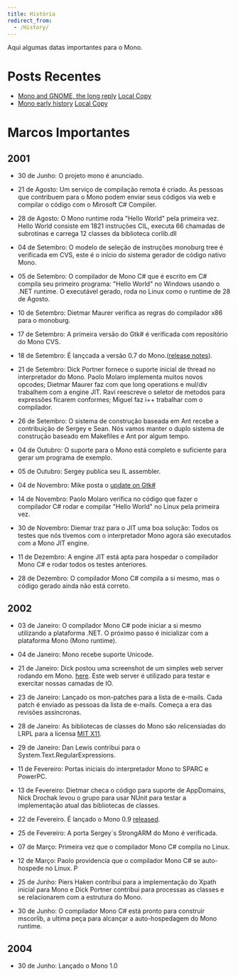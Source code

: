 ```yaml
---
title: História
redirect_from:
  - /History/
---
```


Aqui algumas datas importantes para o Mono.

Posts Recentes
===========

-   [Mono and GNOME, the long reply](http://mail.gnome.org/archives/gnome-hackers/2002-February/msg00031.html) [Local Copy](/archived/mailpostlongreply "Mailpost:longreply")
-   [Mono early history](http://lists.ximian.com/archives/public/mono-list/2003-October/016345.html) [Local Copy](/archived/mailpostearlystory "Mailpost:earlystory")

Marcos Importantes
==========

2001
----

-   30 de Junho: O projeto mono é anunciado.

-   21 de Agosto: Um serviço de compilação remota é criado. As pessoas que contribuem para o Mono podem enviar seus códigos via web e compilar o código com o Mirosoft C# Compiler.

-   28 de Agosto: O Mono runtime roda "Hello World" pela primeira vez. Hello World consiste em 1821 instruções CIL, executa 66 chamadas de subrotinas e carrega 12 classes da biblioteca corlib.dll

-   04 de Setembro: O modelo de seleção de instruções monoburg tree é verificada em CVS, este é o início do sistema gerador de código nativo Mono.

-   05 de Setembro: O compilador de Mono C# que é escrito em C# compila seu primeiro programa: "Hello World" no Windows usando o .NET runtime. O executável gerado, roda no Linux como o runtime de 28 de Agosto.

-   10 de Setembro: Dietmar Maurer verifica as regras do compilador x86 para o monoburg.

-   17 de Setembro: A primeira versão do Gtk# é verificada com repositório do Mono CVS.

-   18 de Setembro: É lançcada a versão 0.7 do Mono.([release notes](http://www.go-mono.com/archive/mono-0.7)).

-   21 de Setembro: Dick Portner fornece o suporte inicial de thread no interpretador do Mono. Paolo Molaro implementa muitos novos opcodes; Dietmar Maurer faz com que long operations e mul/div trabalhem com a engine JIT. Ravi reescreve o seletor de metodos para expressões ficarem conformes; Miguel faz i++ trabalhar com o compilador.

-   26 de Setembro: O sistema de construção baseada em Ant recebe a contribuição de Sergey e Sean. Nós vamos manter o duplo sistema de construção baseado em Makefiles e Ant por algum tempo.

-   04 de Outubro: O suporte para o Mono está completo e suficiente para gerar um programa de exemplo.

-   05 de Outubro: Sergey publica seu IL assembler.

-   04 de Novembro: Mike posta o [update on Gtk#](http://lists.ximian.com/archives/public/gtk-sharp-list/2001-November/000017.html)

-   14 de Novembro: Paolo Molaro verifica no código que fazer o compilador C# rodar e compilar "Hello World" no Linux pela primeira vez.

-   30 de Novembro: Diemar traz para o JIT uma boa solução: Todos os testes que nós tivemos com o interpretador Mono agora são executados com a Mono JIT engine.

-   11 de Dezembro: A engine JIT está apta para hospedar o compilador Mono C# e rodar todos os testes anteriores.

-   28 de Dezembro: O compilador Mono C# compila a si mesmo, mas o código gerado ainda não está correto.

2002
----

-   03 de Janeiro: O compilador Mono C# pode iniciar a si mesmo utilizando a plataforma .NET. O próximo passo é inicializar com a plataforma Mono (Mono runtime).

-   04 de Janeiro: Mono recebe suporte Unicode.

-   21 de Janeiro: Dick postou uma screenshot de um simples web server rodando em Mono. [here](http://primates.ximian.com/~miguel/dick-mis-server.png). Este web server é utilizado para testar e exercitar nossas camadas de IO.

-   23 de Janeiro: Lançado os mon-patches para a lista de e-mails. Cada patch é enviado as pessoas da lista de e-mails. Começa a era das revisões assíncronas.

-   28 de Janeiro: As bibliotecas de classes do Mono são relicensiadas do LRPL para a licensa [MIT X11](http://www.opensource.org/licenses/mit-license.html).

-   29 de Janeiro: Dan Lewis contribui para o System.Text.RegularExpressions.

-   11 de Fevereiro: Portas iniciais do interpretador Mono to SPARC e PowerPC.

-   13 de Fevereiro: Dietmar checa o código para suporte de AppDomains, Nick Drochak levou o grupo para usar NUnit para testar a implementação atual das bibliotecas de classes.

-   22 de Fevereiro. É lançado o Mono 0.9 [released](http://www.go-mono.com/archive/mono-0.9).

-   25 de Fevereiro: A porta Sergey´s StrongARM do Mono é verificada.

-   07 de Março: Primeira vez que o compilador Mono C# compila no Linux.

-   12 de Março: Paolo providencia que o compilador Mono C# se auto-hospede no Linux. P

-   25 de Junho: Piers Haken contribui para a implementação do Xpath inicial para Mono e Dick Portner contribui para processas as classes e se relacionarem com a estrutura do Mono.

-   30 de Junho: O compilador Mono C# está pronto para construir mscorlib, a ultima peça para alcançar a auto-hospedagem do Mono runtime.

2004
----

-   30 de Junho: Lançado o Mono 1.0



